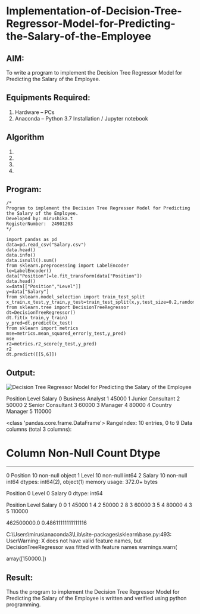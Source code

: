 # Implementation-of-Decision-Tree-Regressor-Model-for-Predicting-the-Salary-of-the-Employee

## AIM:
To write a program to implement the Decision Tree Regressor Model for Predicting the Salary of the Employee.

## Equipments Required:
1. Hardware – PCs
2. Anaconda – Python 3.7 Installation / Jupyter notebook

## Algorithm
1. 
2. 
3. 
4. 

## Program:
```
/*
Program to implement the Decision Tree Regressor Model for Predicting the Salary of the Employee.
Developed by: mirushika.t
RegisterNumber:  24901203
*/
```
```
import pandas as pd
data=pd.read_csv("Salary.csv")
data.head()
data.info()
data.isnull().sum()
from sklearn.preprocessing import LabelEncoder
le=LabelEncoder()
data["Position"]=le.fit_transform(data["Position"])
data.head()
x=data[["Position","Level"]]
y=data["Salary"]
from sklearn.model_selection import train_test_split
x_train,x_test,y_train,y_test=train_test_split(x,y,test_size=0.2,random_state=2)
from sklearn.tree import DecisionTreeRegressor
dt=DecisionTreeRegressor()
dt.fit(x_train,y_train)
y_pred=dt.predict(x_test)
from sklearn import metrics
mse=metrics.mean_squared_error(y_test,y_pred)
mse
r2=metrics.r2_score(y_test,y_pred)
r2
dt.predict([[5,6]])
```


## Output:
![Decision Tree Regressor Model for Predicting the Salary of the Employee](sam.png)


Position 	Level 	Salary
0 	Business Analyst 	1 	45000
1 	Junior Consultant 	2 	50000
2 	Senior Consultant 	3 	60000
3 	Manager 	4 	80000
4 	Country Manager 	5 	110000

<class 'pandas.core.frame.DataFrame'>
RangeIndex: 10 entries, 0 to 9
Data columns (total 3 columns):
 #   Column    Non-Null Count  Dtype 
---  ------    --------------  ----- 
 0   Position  10 non-null     object
 1   Level     10 non-null     int64 
 2   Salary    10 non-null     int64 
dtypes: int64(2), object(1)
memory usage: 372.0+ bytes

Position    0
Level       0
Salary      0
dtype: int64

Position 	Level 	Salary
0 	0 	1 	45000
1 	4 	2 	50000
2 	8 	3 	60000
3 	5 	4 	80000
4 	3 	5 	110000

462500000.0
0.48611111111111116


C:\Users\mirus\anaconda3\Lib\site-packages\sklearn\base.py:493: UserWarning: X does not have valid feature names, but DecisionTreeRegressor was fitted with feature names
  warnings.warn(

array([150000.])



## Result:
Thus the program to implement the Decision Tree Regressor Model for Predicting the Salary of the Employee is written and verified using python programming.
